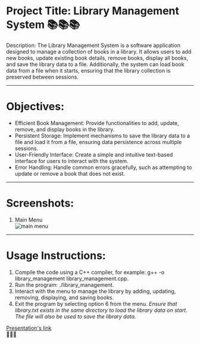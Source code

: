 # Project Title: Library Management System 📚📚📚
Description:
The Library Management System is a software application designed to manage a collection of books in a library. It allows users to add new books, update existing book details, remove books, display all books, and save the library data to a file. Additionally, the system can load book data from a file when it starts, ensuring that the library collection is preserved between sessions.<br>
***
# Objectives:
* Efficient Book Management: Provide functionalities to add, update, remove, and display books in the library.
* Persistent Storage: Implement mechanisms to save the library data to a file and load it from a file, ensuring data persistence across multiple sessions.
* User-Friendly Interface: Create a simple and intuitive text-based interface for users to interact with the system.
* Error Handling: Handle common errors gracefully, such as attempting to update or remove a book that does not exist.<br>
***
# Screenshots:
1. Main Menu <br>
  ![main menu](https://github.com/teyvas/Library-manager/assets/150505028/ec8b16a9-4b1a-44dd-b172-8348453aa502)<br>
***
# Usage Instructions:
1. Compile the code using a C++ compiler, for example: g++ -o library_management library_management.cpp.
2. Run the program: ./library_management.
3. Interact with the menu to manage the library by adding, updating, removing, displaying, and saving books.
4. Exit the program by selecting option 6 from the menu.
*Ensure that library.txt exists in the same directory to load the library data on start. The file will also be used to save the library data.*


[Presentation's link](https://docs.google.com/presentation/d/1Fhk7YSHGQWPs4a_AJttf8622MfmWL6HNlNlvMBVhPIk/edit?usp=sharing "Presentation")<br>
📖📖📖
